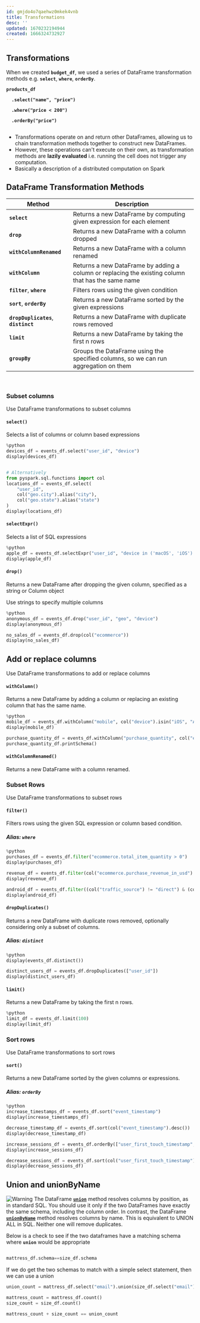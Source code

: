 ```yaml
---
id: gmjdo4o7qaehwz0mkek4vnb
title: Transformations
desc: ''
updated: 1670232194944
created: 1666324732927
---
```

## Transformations
When we created **`budget_df`**, we used a series of DataFrame transformation methods e.g. **`select`**, **`where`**, **`orderBy`**.

<strong><code>products_df  
&nbsp;  .select("name", "price")  
&nbsp;  .where("price < 200")  
&nbsp;  .orderBy("price")  
</code></strong>
    
- Transformations operate on and return other DataFrames, allowing us to chain transformation methods together to construct new DataFrames.
- However, these operations can't execute on their own, as transformation methods are **lazily evaluated** i.e. running the cell does not trigger any computation.
- Basically a description of a distributed computation on Spark

## DataFrame Transformation Methods
| Method                               | Description                                                                                        |
| ------------------------------------ | -------------------------------------------------------------------------------------------------- |
| **`select`**                         | Returns a new DataFrame by computing given expression for each element                             |
| **`drop`**                           | Returns a new DataFrame with a column dropped                                                      |
| **`withColumnRenamed`**              | Returns a new DataFrame with a column renamed                                                      |
| **`withColumn`**                     | Returns a new DataFrame by adding a column or replacing the existing column that has the same name |
| **`filter`**, **`where`**            | Filters rows using the given condition                                                             |
| **`sort`**, **`orderBy`**            | Returns a new DataFrame sorted by the given expressions                                            |
| **`dropDuplicates`**, **`distinct`** | Returns a new DataFrame with duplicate rows removed                                                |
| **`limit`**                          | Returns a new DataFrame by taking the first n rows                                                 |
| **`groupBy`**                        | Groups the DataFrame using the specified columns, so we can run aggregation on them                |

<br>

### Subset columns
Use DataFrame transformations to subset columns

#### **`select()`**
Selects a list of columns or column based expressions
```python
%python
devices_df = events_df.select("user_id", "device")
display(devices_df)


# Alternatively
from pyspark.sql.functions import col
locations_df = events_df.select(
    "user_id", 
    col("geo.city").alias("city"), 
    col("geo.state").alias("state")
)
display(locations_df)
```

#### **`selectExpr()`**
Selects a list of SQL expressions
```python
%python
apple_df = events_df.selectExpr("user_id", "device in ('macOS', 'iOS') as apple_user")
display(apple_df)
```

#### **`drop()`**
Returns a new DataFrame after dropping the given column, specified as a string or Column object

Use strings to specify multiple columns
```python
%python
anonymous_df = events_df.drop("user_id", "geo", "device")
display(anonymous_df)

no_sales_df = events_df.drop(col("ecommerce"))
display(no_sales_df)
```

## Add or replace columns
Use DataFrame transformations to add or replace columns
#### **`withColumn()`**
Returns a new DataFrame by adding a column or replacing an existing column that has the same name.
```python
%python
mobile_df = events_df.withColumn("mobile", col("device").isin("iOS", "Android"))
display(mobile_df)

purchase_quantity_df = events_df.withColumn("purchase_quantity", col("ecommerce.total_item_quantity").cast("int"))
purchase_quantity_df.printSchema()
```
#### **`withColumnRenamed()`**
Returns a new DataFrame with a column renamed.

### Subset Rows
Use DataFrame transformations to subset rows

#### **`filter()`**
Filters rows using the given SQL expression or column based condition.

##### Alias: **`where`**

```python
%python
purchases_df = events_df.filter("ecommerce.total_item_quantity > 0")
display(purchases_df)

revenue_df = events_df.filter(col("ecommerce.purchase_revenue_in_usd").isNotNull())
display(revenue_df)

android_df = events_df.filter((col("traffic_source") != "direct") & (col("device") == "Android"))
display(android_df)
```

#### **`dropDuplicates()`**
Returns a new DataFrame with duplicate rows removed, optionally considering only a subset of columns.

##### Alias: **`distinct`**

```python
%python
display(events_df.distinct())

distinct_users_df = events_df.dropDuplicates(["user_id"])
display(distinct_users_df)
```

#### **`limit()`**
Returns a new DataFrame by taking the first n rows.

```python
%python
limit_df = events_df.limit(100)
display(limit_df)
```

### Sort rows
Use DataFrame transformations to sort rows

#### **`sort()`**
Returns a new DataFrame sorted by the given columns or expressions.

##### Alias: **`orderBy`**

```python
%python
increase_timestamps_df = events_df.sort("event_timestamp")
display(increase_timestamps_df)

decrease_timestamp_df = events_df.sort(col("event_timestamp").desc())
display(decrease_timestamp_df)

increase_sessions_df = events_df.orderBy(["user_first_touch_timestamp", "event_timestamp"])
display(increase_sessions_df)

decrease_sessions_df = events_df.sort(col("user_first_touch_timestamp").desc(), col("event_timestamp"))
display(decrease_sessions_df)
```


## Union and unionByName
<img src="https://files.training.databricks.com/images/icon_warn_32.png" alt="Warning"> The DataFrame <a href="https://spark.apache.org/docs/latest/api/python/reference/api/pyspark.sql.DataFrame.union.html" target="_blank">**`union`**</a> method resolves columns by position, as in standard SQL. You should use it only if the two DataFrames have exactly the same schema, including the column order. In contrast, the DataFrame <a href="https://spark.apache.org/docs/latest/api/python/reference/api/pyspark.sql.DataFrame.unionByName.html" target="_blank">**`unionByName`**</a> method resolves columns by name.  This is equivalent to UNION ALL in SQL.  Neither one will remove duplicates.  

Below is a check to see if the two dataframes have a matching schema where **`union`** would be appropriate


```python

mattress_df.schema==size_df.schema
```

If we do get the two schemas to match with a simple select statement, then we can use a union
```python
union_count = mattress_df.select("email").union(size_df.select("email")).count()

mattress_count = mattress_df.count()
size_count = size_df.count()

mattress_count + size_count == union_count
```